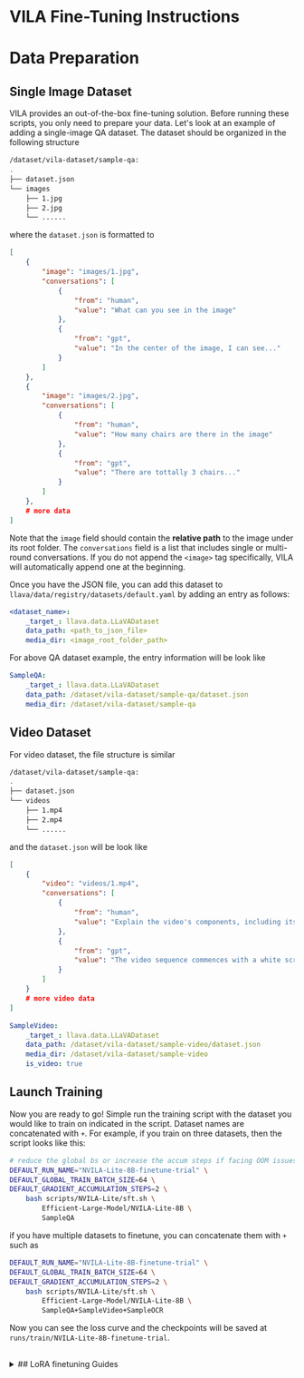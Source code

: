 # VILA Fine-Tuning Instructions

# Data Preparation

## Single Image Dataset

VILA provides an out-of-the-box fine-tuning solution. Before running these scripts, you only need to prepare your data. Let's look at an example of adding a single-image QA dataset. The dataset should be organized in the following structure

```bash
/dataset/vila-dataset/sample-qa:
.
├── dataset.json
└── images
    ├── 1.jpg
    ├── 2.jpg
    └── ......
```

where the `dataset.json` is formatted to

```json
[
    {
        "image": "images/1.jpg",
        "conversations": [
            {
                "from": "human",
                "value": "What can you see in the image"
            },
            {
                "from": "gpt",
                "value": "In the center of the image, I can see..."
            }
        ]
    },
    {
        "image": "images/2.jpg",
        "conversations": [
            {
                "from": "human",
                "value": "How many chairs are there in the image"
            },
            {
                "from": "gpt",
                "value": "There are tottally 3 chairs..."
            }
        ]
    },
    # more data
]
```

Note that the `image` field should contain the **relative path** to the image under its root folder. The `conversations` field is a list that includes single or multi-round conversations. If you do not append the `<image>` tag specifically, VILA will automatically append one at the beginning.

Once you have the JSON file, you can add this dataset to `llava/data/registry/datasets/default.yaml` by adding an entry as follows:

```yaml
<dataset_name>:
    _target_: llava.data.LLaVADataset
    data_path: <path_to_json_file>
    media_dir: <image_root_folder_path>
```

For above QA dataset example, the entry information will be look like

```yaml
SampleQA:
    _target_: llava.data.LLaVADataset
    data_path: /dataset/vila-dataset/sample-qa/dataset.json
    media_dir: /dataset/vila-dataset/sample-qa
```

## Video Dataset

For video dataset, the file structure is similar

```bash
/dataset/vila-dataset/sample-qa:
.
├── dataset.json
└── videos
    ├── 1.mp4
    ├── 2.mp4
    └── ......
```

and the `dataset.json` will be look like

```json
[
    {
        "video": "videos/1.mp4",
        "conversations": [
            {
                "from": "human",
                "value": "Explain the video's components, including its characters, setting, and plot."
            },
            {
                "from": "gpt",
                "value": "The video sequence commences with a white screen that transitions"
            }
        ]
    }
    # more video data
]

```

```yaml
SampleVideo:
    _target_: llava.data.LLaVADataset
    data_path: /dataset/vila-dataset/sample-video/dataset.json
    media_dir: /dataset/vila-dataset/sample-video
    is_video: true
```

## Launch Training

Now you are ready to go! Simple run the training script with the dataset you would like to train on indicated in the script. Dataset names are concatenated with `+`. For example, if you train on three datasets, then the script looks like this:

```bash
# reduce the global bs or increase the accum steps if facing OOM issues
DEFAULT_RUN_NAME="NVILA-Lite-8B-finetune-trial" \
DEFAULT_GLOBAL_TRAIN_BATCH_SIZE=64 \
DEFAULT_GRADIENT_ACCUMULATION_STEPS=2 \
    bash scripts/NVILA-Lite/sft.sh \
        Efficient-Large-Model/NVILA-Lite-8B \
        SampleQA
```

if you have multiple datasets to finetune, you can concatenate them with `+` such as

```bash
DEFAULT_RUN_NAME="NVILA-Lite-8B-finetune-trial" \
DEFAULT_GLOBAL_TRAIN_BATCH_SIZE=64 \
DEFAULT_GRADIENT_ACCUMULATION_STEPS=2 \
    bash scripts/NVILA-Lite/sft.sh \
        Efficient-Large-Model/NVILA-Lite-8B \
        SampleQA+SampleVideo+SampleOCR
```

Now you can see the loss curve and the checkpoints will be saved at `runs/train/NVILA-Lite-8B-finetune-trial`.

##

<details>
<summary>
## LoRA finetuning Guides
</summary>

This part is still under construction. Feel free to contact [Ligeng Zhu](ligengz@nvidia.com) if you have any questions.

## Options

We provide many different options for fine-tuning the model (in all cases the `mm_projector` is full fine-tuned):
| VE | LLM | Scripts |
|---------|------|---------------------------------|
|FT |FT |srun_fft_grouped |
| |Fine-tune Both Modules| |
|LoRA |LoRA |srun_lora_vt_llm_grouped |
|LoRA |QLoRA |srun_lora_vt_llm_grouped_nf4 |
|LN |LoRA |srun_ln_vt_lora_llm_grouped |
|LN |QLoRA |srun_ln_vt_lora_llm_grouped_nf4 |
|FT |LoRA |srun_fft_vt_lora_llm_grouped |
| |Fine-tune Single Modules| |
|F |LoRA |srun_lora_llm |
|F |QLoRA |srun_lora_llm_nf4 |
|FT |F |srun_fft_vt |
|LN |F |srun_ln_vt |

Examples for using these scripts can be found in `${VILA_HOME}/finetuning/finetune_all_ft.sh`

## Main findings

When fine-tuning the vision encoder (ViT) and language model (LLM) together using PEFT methods, we observe that the learning rate should be set differently for VE and LLM: the learning rate for the ViT part will be 5-50x smaller than that for the LLM part.
On the other hand, we also observe that fine-tuning the vision encoder with Layernorm can achieve comparable performance as LoRA while being more computational-efficient: it can reduce the training time by 25% compared to applying LoRA for the vision encoder. With the curated configuration setup, NVILA can be quickly finetuned to various downstream tasks under 24 GB memory with on-par performance.

## Results on various downstream tasks

![image](./results-qwen2-full.png)

<details>

That's it. Enjoy VILA!
